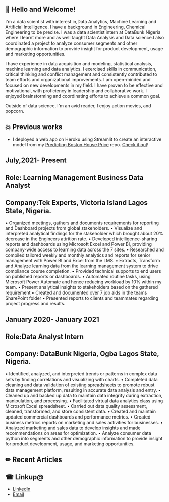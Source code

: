 ## 👋 Hello and Welcome!

I'm a data scientist with interest in,Data Analytics, Machine Learning and Artificial Intelligence. I have a background in Engineering, Chemical Engineering to be precise. I was a data scientist intern at DataBunk Nigeria where I learnt more and as well taught Data Analysis and Data science.I also coordinated a project to analyze consumer segments and other demographic information to provide insight for product development, usage and marketing opportunities. 

I have experience in data acquisition and modeling, statistical analysis, machine learning and data analytics. I exercised skills in communication, critical thinking and conflict management and consistently contributed to team efforts and organizational improvements. I am open-minded and focused on new developments in my field. I have proven to be effective and motivational, with proficiency in leadership and collaborative work. I enjoyed brainstorming and coordinating efforts to achieve a common goal.

Outside of data science, I'm an avid reader, I enjoy action movies, and popcorn.

## 💥 Previous works

* I deployed a web app on Heroku using Streamlit to create an interactive model from my [Predicting Boston House Price](https://github.com/DanielBayo/Boston-House-Price-Prediction) repo. [Check it out](https://bostonhouseprice.herokuapp.com/)!

## July,2021- Present 
## Role: Learning Management Business Data Analyst
## Company:Tek Experts, Victoria Island Lagos State, Nigeria.
• Organized meetings, gathers and documents requirements for reporting and 
Dashboard projects from global stakeholders.
• Visualize and interpreted analytical findings for the stakeholder which brought about 20% decrease in the Engineers attrition rate.
• Developed intelligence-sharing reports and dashboards using Microsoft Excel and Power BI, providing company-wide access to learning data across the 7 sites.
• Researched and compiled tailored weekly and monthly analytics and reports for senior management with Power BI and Excel from the LMS.
• Extracts, Transform and Analyze learning data from the learning management system to drive compliance course completion.
• Provided technical supports to end users on published reports or dashboards.
• Automated routine tasks, using Microsoft Power Automate and hence reducing workload by 10% within my team.
• Present analytical insights to stakeholders based on the gathered requirement
• Created and documented over 7 job aids in the teams SharePoint folder
• Presented reports to clients and teammates regarding project progress and results.
 
## January 2020- January 2021
## Role:Data Analyst Intern
## Company: DataBunk Nigeria, Ogba Lagos State, Nigeria.
• Identified, analyzed, and interpreted trends or patterns in complex data sets by finding correlations and visualizing with charts.
• Completed data cleaning and data validation of existing spreadsheets to promote robust data management platform, resulting in accurate data analysis and entry.
• Cleaned up and backed up data to maintain data integrity during extraction, manipulation, and processing.
• Facilitated virtual data analytics class using Microsoft Excel spreadsheet. 
• Carried out data quality assessment, cleaned, transformed, and store consistent data.
• Created and maintain updated commercial dashboards and performance metrics.
• Created business metrics reports on marketing and sales activities for businesses.
• Analyzed marketing and sales data to develop insights and made recommendations on areas for optimization. 
• Analyze consumer data python into segments and other demographic information to provide insight for product development, usage, and marketing opportunities.

## &#x270f; Recent Articles 


## &#x260e; Linkup@

* [LinkedIn](https://www.linkedin.com/in/daniel-ayangbile-bayo/)
* [Email](danielayangbile@gmail.com)
